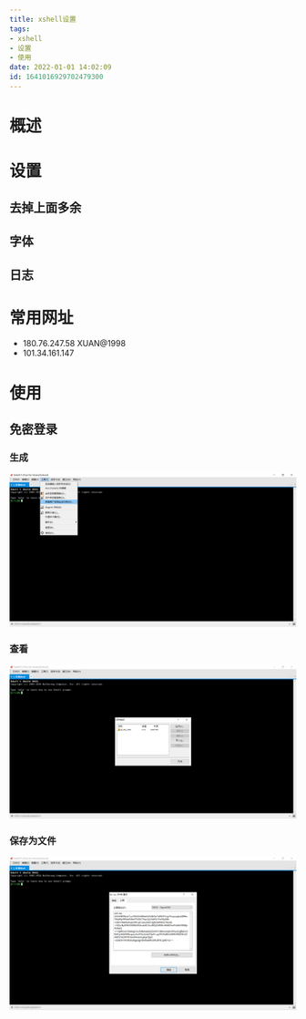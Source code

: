 ```yaml
---
title: xshell设置
tags: 
- xshell
- 设置
- 使用
date: 2022-01-01 14:02:09
id: 1641016929702479300
---
```

# 概述

# 设置

## 去掉上面多余

## 字体

## 日志

# 常用网址

- 180.76.247.58 XUAN@1998
- 101.34.161.147

# 使用

## 免密登录

### 生成

![image-20220101140353270](assets/images/image-20220101140353270.png)

### 查看

![image-20220101140440088](assets/images/image-20220101140440088.png)

### 保存为文件

![image-20220101140534280](assets/images/image-20220101140534280.png)
